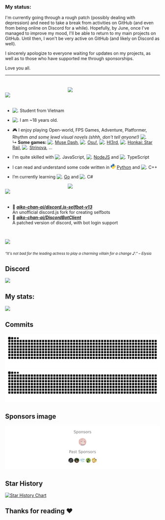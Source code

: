 ### My status:

I'm currently going through a rough patch (possibly dealing with depression) and need to take a break from activities on GitHub (and even from being online on Discord for a while). Hopefully, by June, once I've managed to improve my mood, I'll be able to return to my main projects on GitHub. Until then, I won't be very active on GitHub (and likely on Discord as well).

I sincerely apologize to everyone waiting for updates on my projects, as well as to those who have supported me through sponsorships.

Love you all.

---

#
<div>
<img src="images/elysia_face.png" width="300" align="right" />
<br/>
<img src="images/about_me.png" width="500" />
<br/>
<br/>
  
- <img src="https://i.imgur.com/3KyfuCu.png" alt="." width="16" height="16"/> Student from Vietnam  
- <img src="https://i.imgur.com/a2KhTyR.gif" alt="."  width="16" height="16" /> I am ~18 years old. 
- 🎮 I enjoy playing Open-world, FPS Games, Adventure, Platformer, Rhythm *and some lewd visual novels (shhh, don't tell anyone!)* <img src="https://i.imgur.com/YN1z4ON.png" alt="."/>    
  ↳ **Some games:** <img src="https://i.imgur.com/E7EUUH3.png" alt="." width="16" height="16"/> [Muse Dash](https://store.steampowered.com/app/774171/Muse_Dash/), <img src="https://i.ppy.sh/013ed2c11b34720790e74035d9f49078d5e9aa64/68747470733a2f2f6f73752e7070792e73682f77696b692f696d616765732f4272616e645f6964656e746974795f67756964656c696e65732f696d672f75736167652d66756c6c2d636f6c6f75722e706e67" alt="." width="16" height="16"/> [Osu!](https://osu.ppy.sh/), <img src="https://i.imgur.com/QK1E4kB.png" alt="." width="16" height="16"/> [HI3rd](https://honkaiimpact3.hoyoverse.com/asia/vi-vn/home), <img src="https://i.imgur.com/qbjSWml.png" alt="." width="16" height="16"/> [Honkai: Star Rail](https://hsr.hoyoverse.com/vi-vn/home), <img src="https://www-cdn.strinova.com/pc/images/home/icon1.png" alt="." width="16" height="16"/> [Strinova](https://www.strinova.com/), ...

- I'm quite skilled with <img src="https://i.imgur.com/Xjb867j.png" alt="." width="16" height="16"/> JavaScript, <img src="https://i.imgur.com/eZxBcrA.png" alt="." width="16" height="16"/> [NodeJS](https://nodejs.org/) and <img src="https://www.typescriptlang.org/favicon-32x32.png" alt="." width="16" height="16"/> TypeScript
- I can read and understand some code written in <img src="https://raw.githubusercontent.com/brand-icons/brands/66a515d0afc1bdf9cd308a9ae8d85e1bd23a4d97/icons/color/python.svg" alt="." width="16" height="16"/> [Python](https://www.python.org/) and <img src="https://i.imgur.com/qgdFuhG.png" alt="." width="16" height="16"/> C++
- I’m currently learning <img src="https://go.dev/images/favicon-gopher.png" alt="." width="16" height="16"/> [Go](https://go.dev/) and <img src="https://dotnet.microsoft.com/favicon.ico" alt="." width="16" height="16"/> C#

<img src="images/elysia_body.png" width="300" align="right" />
<br/>
<img src="images/repo.png" width="500" />
<br/>
<br/>
  
- 📗 [***aiko-chan-ai/discord.js-selfbot-v13***](https://github.com/aiko-chan-ai/discord.js-selfbot-v13) <br/>
  An unofficial discord.js fork for creating selfbots
- 📘 [***aiko-chan-ai/DiscordBotClient***](https://github.com/aiko-chan-ai/DiscordBotClient) <br/>
  A patched version of discord, with bot login support
<br/>

<img src="images/elysia.gif" width="500" /><br/>


<sub>  *“It's not bad for the leading actress to play a charming villain for a change ♪.” – Elysia* </sub>
</div>

## Discord
<a href="https://discord.com/users/721746046543331449"  align="left">
    <img src="https://lanyard.cnrad.dev/api/721746046543331449?theme=light&bg=F4BFC7&borderRadius=15px&animated=true&idleMessage=In%20the%20sky,%20there%20is%20an%20angel%20somewhere%20(.%20%E2%9D%9B%20%E1%B4%97%20%E2%9D%9B.)">
</a>

## My stats:

<p>
  <a href="/"  align="left">
  <img width="auto" src="https://github-readme-stats.vercel.app/api?username=aiko-chan-ai&theme=dracula&show_icons=true"/>
  </a>
</p>

## Commits

![github contribution grid snake animation](https://raw.githubusercontent.com/aiko-chan-ai/aiko-chan-ai/output/github-contribution-grid-snake-dark.svg#gh-dark-mode-only)![github contribution grid snake animation](https://raw.githubusercontent.com/aiko-chan-ai/aiko-chan-ai/output/github-contribution-grid-snake.svg#gh-light-mode-only)

## Sponsors image
[![sponsors](./sponsors.png)](https://github.com/sponsors/aiko-chan-ai)

## Star History

[![Star History Chart](https://api.star-history.com/svg?repos=aiko-chan-ai/DiscordBotClient,aiko-chan-ai/discord.js-selfbot-v13&type=Date)](https://star-history.com/#aiko-chan-ai/DiscordBotClient&aiko-chan-ai/discord.js-selfbot-v13&Date)


## Thanks for reading ❤️
